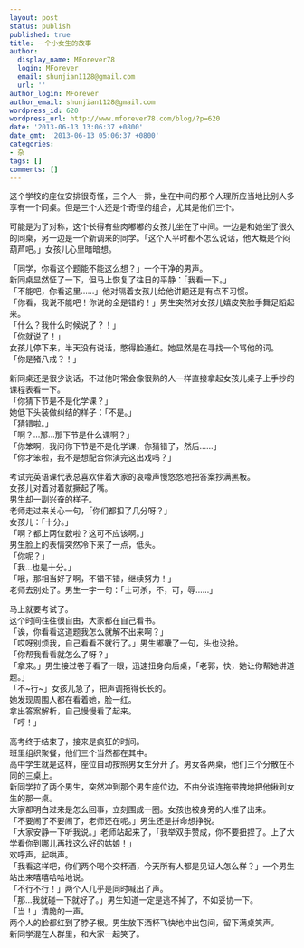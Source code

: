 ```yaml
---
layout: post
status: publish
published: true
title: 一个小女生的故事
author:
  display_name: MForever78
  login: MForever
  email: shunjian1128@gmail.com
  url: ''
author_login: MForever
author_email: shunjian1128@gmail.com
wordpress_id: 620
wordpress_url: http://www.mforever78.com/blog/?p=620
date: '2013-06-13 13:06:37 +0800'
date_gmt: '2013-06-13 05:06:37 +0800'
categories:
- 杂
tags: []
comments: []
---
```

<p>这个学校的座位安排很奇怪，三个人一排，坐在中间的那个人理所应当地比别人多享有一个同桌。但是三个人还是个奇怪的组合，尤其是他们三个。</p>
<p>可能是为了对称，这个长得有些肉嘟嘟的女孩儿坐在了中间。一边是和她坐了很久的同桌，另一边是一个新调来的同学。「这个人平时都不怎么说话，他大概是个闷葫芦吧。」女孩儿心里暗暗想。</p>
<p>「同学，你看这个题能不能这么想？」一个干净的男声。<br />
新同桌显然怔了一下，但马上恢复了往日的平静：「我看一下。」<br />
「不能吧，你看这里……」他对隔着女孩儿给他讲题还是有点不习惯。<br />
「你看，我说不能吧！你说的全是错的！」男生突然对女孩儿嬉皮笑脸手舞足蹈起来。<br />
「什么？我什么时候说了？！」<br />
「你就说了！」<br />
女孩儿停下来，半天没有说话，憋得脸通红。她显然是在寻找一个骂他的词。<br />
「你是猪八戒？！」</p>
<p>新同桌还是很少说话，不过他时常会像很熟的人一样直接拿起女孩儿桌子上手抄的课程表看一下。<br />
「你猜下节是不是化学课？」<br />
她低下头装做纠结的样子：「不是。」<br />
「猜错啦。」<br />
「啊？...那...那下节是什么课啊？」<br />
「你笨啊，我问你下节是不是化学课，你猜错了，然后……」<br />
「你才笨啦，我不是想配合你演完这出戏吗？」</p>
<p>考试完英语课代表总喜欢伴着大家的哀嚎声慢悠悠地把答案抄满黑板。<br />
女孩儿对着对着就撅起了嘴。<br />
男生却一副兴奋的样子。<br />
老师走过来关心一句，「你们都扣了几分呀？」<br />
女孩儿：「十分。」<br />
「啊？都上两位数啦？这可不应该啊。」<br />
男生脸上的表情突然冷下来了一点，低头。<br />
「你呢？」<br />
「我...也是十分。」<br />
「哦，那相当好了啊，不错不错，继续努力！」<br />
老师去别处了。男生一字一句：「士可杀，不，可，辱……」</p>
<p>马上就要考试了。<br />
这个时间往往很自由，大家都在自己看书。<br />
「诶，你看看这道题我怎么就解不出来啊？」<br />
「哎呀别烦我，自己看看不就行了。」男生嘟囔了一句，头也没抬。<br />
「你帮我看看就怎么了呀？」<br />
「拿来。」男生接过卷子看了一眼，迅速扭身向后桌，「老郭，快，她让你帮她讲道题。」<br />
「不~行~」女孩儿急了，把声调拖得长长的。<br />
她发现周围人都在看着她，脸一红。<br />
拿出答案解析，自己慢慢看了起来。<br />
「哼！」</p>
<p>高考终于结束了，接来是疯狂的时间。<br />
班里组织聚餐，他们三个当然都在其中。<br />
高中学生就是这样，座位自动按照男女生分开了。男女各两桌，他们三个分散在不同的三桌上。<br />
新同学拉了两个男生，突然冲到那个男生座位边，不由分说连拖带拽地把他揪到女生的那一桌。<br />
大家都明白过来是怎么回事，立刻围成一圈。女孩也被身旁的人推了出来。<br />
「不要闹了不要闹了，老师还在呢。」男生还是拼命想挣脱。<br />
「大家安静一下听我说。」老师站起来了，「我举双手赞成，你不要扭捏了。上了大学看你到哪儿再找这么好的姑娘！」<br />
欢呼声，起哄声。<br />
「我看这样吧，你们两个喝个交杯酒，今天所有人都是见证人怎么样？」一个男生站出来嘻嘻哈哈地说。<br />
「不行不行！」两个人几乎是同时喊出了声。<br />
「那...我就碰一下就好了。」男生知道一定是逃不掉了，不如妥协一下。<br />
「当！」清脆的一声。<br />
两个人的脸都红到了脖子根。男生放下酒杯飞快地冲出包间，留下满桌笑声。<br />
新同学混在人群里，和大家一起笑了。</p>
